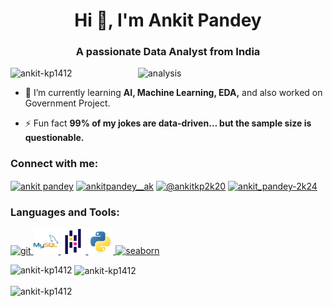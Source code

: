 

<h1 align="center">Hi 👋, I'm Ankit Pandey</h1>
<h3 align="center">A passionate Data Analyst from India</h3>

<img align="right" alt="analysis" width="300" src="https://chools.in/wp-content/uploads/data-science-2-1.gif">

<p align="left"> <img src="https://komarev.com/ghpvc/?username=ankit-kp1412&label=Profile%20views&color=0e75b6&style=flat" alt="ankit-kp1412" /> </p>

- 🌱 I’m currently learning **AI, Machine Learning, EDA,** and also worked on Government Project.

- ⚡ Fun fact **99% of my jokes are data-driven… but the sample size is questionable.**

<h3 align="left">Connect with me:</h3>
<p align="left">
<a href="https://linkedin.com/in/ankit pandey" target="blank"><img align="center" src="https://raw.githubusercontent.com/rahuldkjain/github-profile-readme-generator/master/src/images/icons/Social/linked-in-alt.svg" alt="ankit pandey" height="30" width="40" /></a>
<a href="https://instagram.com/ankitpandey__ak" target="blank"><img align="center" src="https://raw.githubusercontent.com/rahuldkjain/github-profile-readme-generator/master/src/images/icons/Social/instagram.svg" alt="ankitpandey__ak" height="30" width="40" /></a>
<a href="https://www.hackerrank.com/@ankitkp2k20" target="blank"><img align="center" src="https://raw.githubusercontent.com/rahuldkjain/github-profile-readme-generator/master/src/images/icons/Social/hackerrank.svg" alt="@ankitkp2k20" height="30" width="40" /></a>
<a href="https://www.leetcode.com/ankit_pandey-2k24" target="blank"><img align="center" src="https://raw.githubusercontent.com/rahuldkjain/github-profile-readme-generator/master/src/images/icons/Social/leet-code.svg" alt="ankit_pandey-2k24" height="30" width="40" /></a>
</p>

<h3 align="left">Languages and Tools:</h3>
<p align="left"> <a href="https://git-scm.com/" target="_blank" rel="noreferrer"> <img src="https://www.vectorlogo.zone/logos/git-scm/git-scm-icon.svg" alt="git" width="40" height="40"/> </a> <a href="https://www.mysql.com/" target="_blank" rel="noreferrer"> <img src="https://raw.githubusercontent.com/devicons/devicon/master/icons/mysql/mysql-original-wordmark.svg" alt="mysql" width="40" height="40"/> </a> <a href="https://pandas.pydata.org/" target="_blank" rel="noreferrer"> <img src="https://raw.githubusercontent.com/devicons/devicon/2ae2a900d2f041da66e950e4d48052658d850630/icons/pandas/pandas-original.svg" alt="pandas" width="40" height="40"/> </a> <a href="https://www.python.org" target="_blank" rel="noreferrer"> <img src="https://raw.githubusercontent.com/devicons/devicon/master/icons/python/python-original.svg" alt="python" width="40" height="40"/> </a> <a href="https://seaborn.pydata.org/" target="_blank" rel="noreferrer"> <img src="https://seaborn.pydata.org/_images/logo-mark-lightbg.svg" alt="seaborn" width="40" height="40"/> </a> </p>

<p><img align="left" src="https://github-readme-stats.vercel.app/api/top-langs?username=ankit-kp1412&show_icons=true&locale=en&layout=compact" alt="ankit-kp1412" /></p>

<p>&nbsp;<img align="center" src="https://github-readme-stats.vercel.app/api?username=ankit-kp1412&show_icons=true&locale=en" alt="ankit-kp1412" /></p>

<p><img align="center" src="https://github-readme-streak-stats.herokuapp.com/?user=ankit-kp1412&" alt="ankit-kp1412" /></p>

<!--
**ankit-kp1412/ankit-kp1412** is a ✨ _special_ ✨ repository because its `README.md` (this file) appears on your GitHub profile.

Here are some ideas to get you started:

- 🔭 I’m currently working on ...
- 🌱 I’m currently learning ...
- 👯 I’m looking to collaborate on ...
- 🤔 I’m looking for help with ...
- 💬 Ask me about ...
- 📫 How to reach me: ...
- 😄 Pronouns: ...
- ⚡ Fun fact: ...
-->
